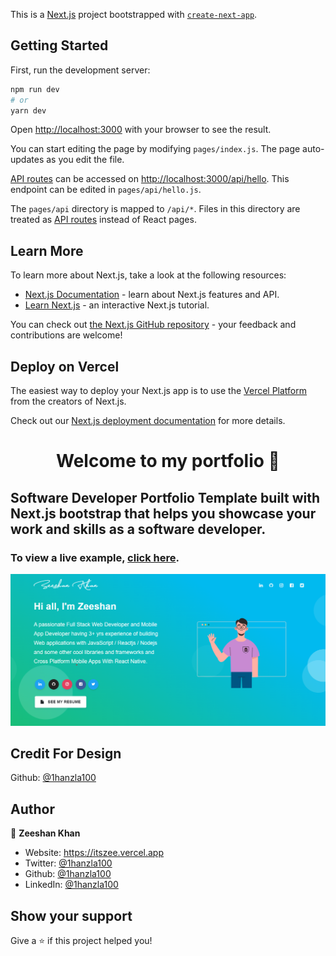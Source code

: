 This is a [Next.js](https://nextjs.org/) project bootstrapped with [`create-next-app`](https://github.com/vercel/next.js/tree/canary/packages/create-next-app).

## Getting Started

First, run the development server:

```bash
npm run dev
# or
yarn dev
```

Open [http://localhost:3000](http://localhost:3000) with your browser to see the result.

You can start editing the page by modifying `pages/index.js`. The page auto-updates as you edit the file.

[API routes](https://nextjs.org/docs/api-routes/introduction) can be accessed on [http://localhost:3000/api/hello](http://localhost:3000/api/hello). This endpoint can be edited in `pages/api/hello.js`.

The `pages/api` directory is mapped to `/api/*`. Files in this directory are treated as [API routes](https://nextjs.org/docs/api-routes/introduction) instead of React pages.

## Learn More

To learn more about Next.js, take a look at the following resources:

- [Next.js Documentation](https://nextjs.org/docs) - learn about Next.js features and API.
- [Learn Next.js](https://nextjs.org/learn) - an interactive Next.js tutorial.

You can check out [the Next.js GitHub repository](https://github.com/vercel/next.js/) - your feedback and contributions are welcome!

## Deploy on Vercel

The easiest way to deploy your Next.js app is to use the [Vercel Platform](https://vercel.com/new?utm_medium=default-template&filter=next.js&utm_source=create-next-app&utm_campaign=create-next-app-readme) from the creators of Next.js.

Check out our [Next.js deployment documentation](https://nextjs.org/docs/deployment) for more details.

<h1 align="center">Welcome to my portfolio 👋</h1>

## Software Developer Portfolio Template built with Next.js bootstrap that helps you showcase your work and skills as a software developer.

### To view a live example, **[click here](https://itszee.vercel.app/)**.

<p align="center">
  <kbd>
    <img src="https://github.com/Estone6/portfolio/blob/develop/picture.PNG"></img>
  </kbd>
</p>

## Credit For Design

Github: [@1hanzla100](https://github.com/1hanzla100)

## Author

👤 **Zeeshan Khan**

- Website: https://itszee.vercel.app
- Twitter: [@1hanzla100](https://twitter.com/Zeeshan17794626)
- Github: [@1hanzla100](https://github.com/Estone6)
- LinkedIn: [@1hanzla100](https://www.linkedin.com/in/its-zeeshan-khan/)

## Show your support

Give a ⭐️ if this project helped you!
